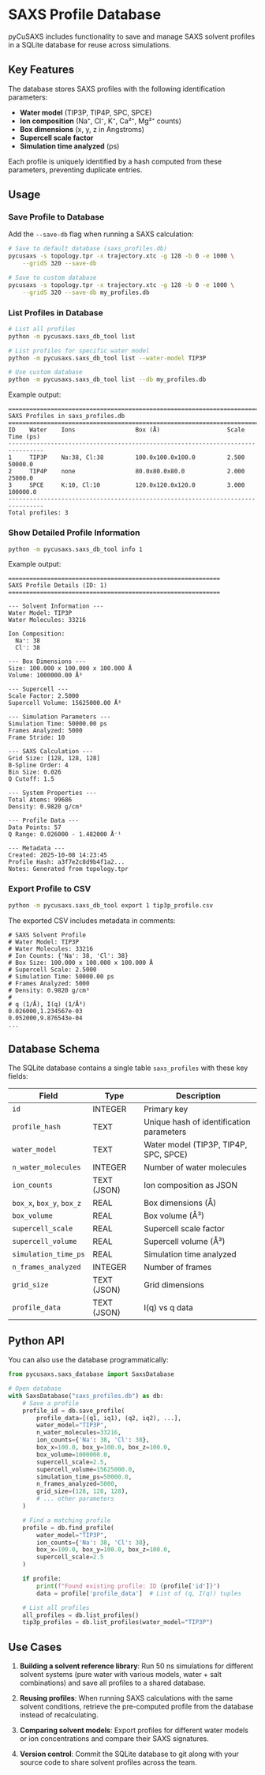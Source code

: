 # SAXS Profile Database

pyCuSAXS includes functionality to save and manage SAXS solvent profiles in a SQLite database for reuse across simulations.

## Key Features

The database stores SAXS profiles with the following identification parameters:

- **Water model** (TIP3P, TIP4P, SPC, SPCE)
- **Ion composition** (Na⁺, Cl⁻, K⁺, Ca²⁺, Mg²⁺ counts)
- **Box dimensions** (x, y, z in Angstroms)
- **Supercell scale factor**
- **Simulation time analyzed** (ps)

Each profile is uniquely identified by a hash computed from these parameters, preventing duplicate entries.

## Usage

### Save Profile to Database

Add the `--save-db` flag when running a SAXS calculation:

```bash
# Save to default database (saxs_profiles.db)
pycusaxs -s topology.tpr -x trajectory.xtc -g 128 -b 0 -e 1000 \
    --gridS 320 --save-db

# Save to custom database
pycusaxs -s topology.tpr -x trajectory.xtc -g 128 -b 0 -e 1000 \
    --gridS 320 --save-db my_profiles.db
```

### List Profiles in Database

```bash
# List all profiles
python -m pycusaxs.saxs_db_tool list

# List profiles for specific water model
python -m pycusaxs.saxs_db_tool list --water-model TIP3P

# Use custom database
python -m pycusaxs.saxs_db_tool list --db my_profiles.db
```

Example output:
```
================================================================================
SAXS Profiles in saxs_profiles.db
================================================================================
ID    Water    Ions                 Box (Å)                   Scale    Time (ps)
--------------------------------------------------------------------------------
1     TIP3P    Na:38, Cl:38         100.0x100.0x100.0         2.500    50000.0
2     TIP4P    none                 80.0x80.0x80.0            2.000    25000.0
3     SPCE     K:10, Cl:10          120.0x120.0x120.0         3.000    100000.0
--------------------------------------------------------------------------------
Total profiles: 3
```

### Show Detailed Profile Information

```bash
python -m pycusaxs.saxs_db_tool info 1
```

Example output:
```
============================================================
SAXS Profile Details (ID: 1)
============================================================

--- Solvent Information ---
Water Model: TIP3P
Water Molecules: 33216

Ion Composition:
  Na⁺: 38
  Cl⁻: 38

--- Box Dimensions ---
Size: 100.000 x 100.000 x 100.000 Å
Volume: 1000000.00 Å³

--- Supercell ---
Scale Factor: 2.5000
Supercell Volume: 15625000.00 Å³

--- Simulation Parameters ---
Simulation Time: 50000.00 ps
Frames Analyzed: 5000
Frame Stride: 10

--- SAXS Calculation ---
Grid Size: [128, 128, 128]
B-Spline Order: 4
Bin Size: 0.026
Q Cutoff: 1.5

--- System Properties ---
Total Atoms: 99686
Density: 0.9820 g/cm³

--- Profile Data ---
Data Points: 57
Q Range: 0.026000 - 1.482000 Å⁻¹

--- Metadata ---
Created: 2025-10-08 14:23:45
Profile Hash: a3f7e2c8d9b4f1a2...
Notes: Generated from topology.tpr
```

### Export Profile to CSV

```bash
python -m pycusaxs.saxs_db_tool export 1 tip3p_profile.csv
```

The exported CSV includes metadata in comments:
```csv
# SAXS Solvent Profile
# Water Model: TIP3P
# Water Molecules: 33216
# Ion Counts: {'Na': 38, 'Cl': 38}
# Box Size: 100.000 x 100.000 x 100.000 Å
# Supercell Scale: 2.5000
# Simulation Time: 50000.00 ps
# Frames Analyzed: 5000
# Density: 0.9820 g/cm³
#
# q (1/Å), I(q) (1/Å³)
0.026000,1.234567e-03
0.052000,9.876543e-04
...
```

## Database Schema

The SQLite database contains a single table `saxs_profiles` with these key fields:

| Field | Type | Description |
|-------|------|-------------|
| `id` | INTEGER | Primary key |
| `profile_hash` | TEXT | Unique hash of identification parameters |
| `water_model` | TEXT | Water model (TIP3P, TIP4P, SPC, SPCE) |
| `n_water_molecules` | INTEGER | Number of water molecules |
| `ion_counts` | TEXT (JSON) | Ion composition as JSON |
| `box_x`, `box_y`, `box_z` | REAL | Box dimensions (Å) |
| `box_volume` | REAL | Box volume (Å³) |
| `supercell_scale` | REAL | Supercell scale factor |
| `supercell_volume` | REAL | Supercell volume (Å³) |
| `simulation_time_ps` | REAL | Simulation time analyzed |
| `n_frames_analyzed` | INTEGER | Number of frames |
| `grid_size` | TEXT (JSON) | Grid dimensions |
| `profile_data` | TEXT (JSON) | I(q) vs q data |

## Python API

You can also use the database programmatically:

```python
from pycusaxs.saxs_database import SaxsDatabase

# Open database
with SaxsDatabase("saxs_profiles.db") as db:
    # Save a profile
    profile_id = db.save_profile(
        profile_data=[(q1, iq1), (q2, iq2), ...],
        water_model="TIP3P",
        n_water_molecules=33216,
        ion_counts={'Na': 38, 'Cl': 38},
        box_x=100.0, box_y=100.0, box_z=100.0,
        box_volume=1000000.0,
        supercell_scale=2.5,
        supercell_volume=15625000.0,
        simulation_time_ps=50000.0,
        n_frames_analyzed=5000,
        grid_size=(128, 128, 128),
        # ... other parameters
    )

    # Find a matching profile
    profile = db.find_profile(
        water_model="TIP3P",
        ion_counts={'Na': 38, 'Cl': 38},
        box_x=100.0, box_y=100.0, box_z=100.0,
        supercell_scale=2.5
    )

    if profile:
        print(f"Found existing profile: ID {profile['id']}")
        data = profile['profile_data']  # List of (q, I(q)) tuples

    # List all profiles
    all_profiles = db.list_profiles()
    tip3p_profiles = db.list_profiles(water_model="TIP3P")
```

## Use Cases

1. **Building a solvent reference library**: Run 50 ns simulations for different solvent systems (pure water with various models, water + salt combinations) and save all profiles to a shared database.

2. **Reusing profiles**: When running SAXS calculations with the same solvent conditions, retrieve the pre-computed profile from the database instead of recalculating.

3. **Comparing solvent models**: Export profiles for different water models or ion concentrations and compare their SAXS signatures.

4. **Version control**: Commit the SQLite database to git along with your source code to share solvent profiles across the team.
